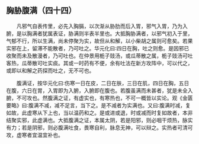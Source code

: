 ## 胸胁腹满（四十四）


&emsp;&emsp;凡邪气自表传里，必先入胸膈，以次渐从胁肋而后入胃，邪气入胃，乃为入腑，是以胸满者犹属表证，胁满则半表半里也。大抵胸胁满者，以邪气初入于里，气郁不行，所以生满，尚未停聚为实，故但从和解，以小柴胡之属则可愈矣。若果实邪在上，留滞不能散者，乃可吐之。华元化曰∶四日在胸，吐之则愈。是因邪已收聚而未及散漫者，乃可吐也。在仲景用栀子豉汤，或瓜蒂散之属，栀子豉汤可吐客热，瓜蒂散可吐实痰。其或一时药有不便，余有吐法在新方攻阵中，可以代之，或即以和解之药探而吐之，无不可也。

&emsp;&emsp;腹满证，按华元化曰∶伤寒一日在皮，二日在肤，三日在肌，四日在胸，五日在腹，六日在胃，入胃即为入腑，入腑即在腹也。若腹虽满而未甚者，犹是未全入腑，不可攻也。然腹满之证，有虚实也，有寒热也，不可一概皆以实论。观《金匮要略》曰∶腹满不减，减不足言，当下之。是不减者为实满也。又曰∶腹满时减，复如故，此虚寒从下上也，当以温药和之。是或进或退，时或减而时复如故者，本非结聚实邪，此虚满也。大抵腹满之证，本属太阴，若是阳邪，则必咽干烦热，脉实有力；若是阴邪，则必腹满吐食，畏寒自利，脉息无神，可以辩之。实热者可清可攻，虚寒者宜温宜补也。


